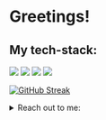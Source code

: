 # Greetings!
## My tech-stack:
  <img src="https://skillicons.dev/icons?i=python,rust,javascript,html,css,sqlite" />
  <img src="https://skillicons.dev/icons?i=linux,git,github" />
  <img src="https://skillicons.dev/icons?i=idea,neovim" />
  <img src="https://skillicons.dev/icons?i=qt,django" />

[![GitHub Streak](https://github-readme-streak-stats.herokuapp.com?user=gitgernit&theme=calm-pink&border_radius=15.5&hide_longest_streak=true)](https://git.io/streak-stats)

<details>
  <summary>Reach out to me:</summary>
  <b>Telegram:</b> <a href="https://getgentoo.t.me/">@getgentoo</a><br>
</details>


